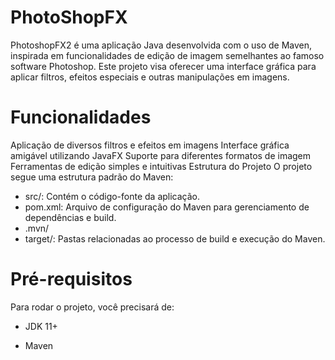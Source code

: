 # PhotoShopFX
PhotoshopFX2 é uma aplicação Java desenvolvida com o uso de Maven, inspirada em funcionalidades de edição de imagem semelhantes ao famoso software Photoshop. Este projeto visa oferecer uma interface gráfica para aplicar filtros, efeitos especiais e outras manipulações em imagens.

# Funcionalidades
Aplicação de diversos filtros e efeitos em imagens
Interface gráfica amigável utilizando JavaFX
Suporte para diferentes formatos de imagem
Ferramentas de edição simples e intuitivas
Estrutura do Projeto
O projeto segue uma estrutura padrão do Maven:

- src/: Contém o código-fonte da aplicação.
- pom.xml: Arquivo de configuração do Maven para gerenciamento de dependências e build.
- .mvn/ 
- target/: Pastas relacionadas ao processo de build e execução do Maven.

# Pré-requisitos
Para rodar o projeto, você precisará de:

- JDK 11+

- Maven
